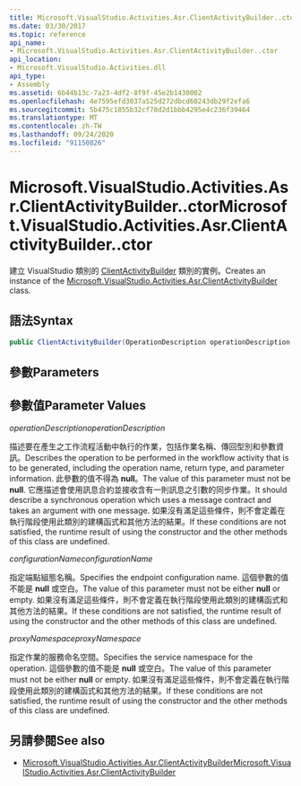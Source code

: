```yaml
---
title: Microsoft.VisualStudio.Activities.Asr.ClientActivityBuilder..ctor
ms.date: 03/30/2017
ms.topic: reference
api_name:
- Microsoft.VisualStudio.Activities.Asr.ClientActivityBuilder..ctor
api_location:
- Microsoft.VisualStudio.Activities.dll
api_type:
- Assembly
ms.assetid: 6b44b13c-7a23-4df2-8f9f-45e2b1430002
ms.openlocfilehash: 4e7595efd3037a525d272dbcd60243db29f2efa6
ms.sourcegitcommit: 5b475c1855b32cf78d2d1bbb4295e4c236f39464
ms.translationtype: MT
ms.contentlocale: zh-TW
ms.lasthandoff: 09/24/2020
ms.locfileid: "91150826"
---
```

# <a name="microsoftvisualstudioactivitiesasrclientactivitybuilderctor"></a><span data-ttu-id="04aed-102">Microsoft.VisualStudio.Activities.Asr.ClientActivityBuilder..ctor</span><span class="sxs-lookup"><span data-stu-id="04aed-102">Microsoft.VisualStudio.Activities.Asr.ClientActivityBuilder..ctor</span></span>

<span data-ttu-id="04aed-103">建立 VisualStudio 類別的 [ClientActivityBuilder](microsoft-visualstudio-activities-asr-clientactivitybuilder.md) 類別的實例。</span><span class="sxs-lookup"><span data-stu-id="04aed-103">Creates an instance of the [Microsoft.VisualStudio.Activities.Asr.ClientActivityBuilder](microsoft-visualstudio-activities-asr-clientactivitybuilder.md) class.</span></span>  
  
## <a name="syntax"></a><span data-ttu-id="04aed-104">語法</span><span class="sxs-lookup"><span data-stu-id="04aed-104">Syntax</span></span>  
  
```csharp  
public ClientActivityBuilder(OperationDescription operationDescription, string configurationName, string proxyNamespace);  
```  
  
## <a name="parameters"></a><span data-ttu-id="04aed-105">參數</span><span class="sxs-lookup"><span data-stu-id="04aed-105">Parameters</span></span>  
  
## <a name="parameter-values"></a><span data-ttu-id="04aed-106">參數值</span><span class="sxs-lookup"><span data-stu-id="04aed-106">Parameter Values</span></span>  

 <span data-ttu-id="04aed-107">*operationDescription*</span><span class="sxs-lookup"><span data-stu-id="04aed-107">*operationDescription*</span></span>  
  
 <span data-ttu-id="04aed-108">描述要在產生之工作流程活動中執行的作業，包括作業名稱、傳回型別和參數資訊。</span><span class="sxs-lookup"><span data-stu-id="04aed-108">Describes the operation to be performed in the workflow activity that is to be generated, including the operation name, return type, and parameter information.</span></span> <span data-ttu-id="04aed-109">此參數的值不得為 **null**。</span><span class="sxs-lookup"><span data-stu-id="04aed-109">The value of this parameter must not be **null**.</span></span> <span data-ttu-id="04aed-110">它應描述會使用訊息合約並接收含有一則訊息之引數的同步作業。</span><span class="sxs-lookup"><span data-stu-id="04aed-110">It should describe a synchronous operation which uses a message contract and takes an argument with one message.</span></span> <span data-ttu-id="04aed-111">如果沒有滿足這些條件，則不會定義在執行階段使用此類別的建構函式和其他方法的結果。</span><span class="sxs-lookup"><span data-stu-id="04aed-111">If these conditions are not satisfied, the runtime result of using the constructor and the other methods of this class are undefined.</span></span>  
  
 <span data-ttu-id="04aed-112">*configurationName*</span><span class="sxs-lookup"><span data-stu-id="04aed-112">*configurationName*</span></span>  
  
 <span data-ttu-id="04aed-113">指定端點組態名稱。</span><span class="sxs-lookup"><span data-stu-id="04aed-113">Specifies the endpoint configuration name.</span></span> <span data-ttu-id="04aed-114">這個參數的值不能是 **null** 或空白。</span><span class="sxs-lookup"><span data-stu-id="04aed-114">The value of this parameter must not be either **null** or empty.</span></span> <span data-ttu-id="04aed-115">如果沒有滿足這些條件，則不會定義在執行階段使用此類別的建構函式和其他方法的結果。</span><span class="sxs-lookup"><span data-stu-id="04aed-115">If these conditions are not satisfied, the runtime result of using the constructor and the other methods of this class are undefined.</span></span>  
  
 <span data-ttu-id="04aed-116">*proxyNamespace*</span><span class="sxs-lookup"><span data-stu-id="04aed-116">*proxyNamespace*</span></span>  
  
 <span data-ttu-id="04aed-117">指定作業的服務命名空間。</span><span class="sxs-lookup"><span data-stu-id="04aed-117">Specifies the service namespace for the operation.</span></span> <span data-ttu-id="04aed-118">這個參數的值不能是 **null** 或空白。</span><span class="sxs-lookup"><span data-stu-id="04aed-118">The value of this parameter must not be either **null** or empty.</span></span> <span data-ttu-id="04aed-119">如果沒有滿足這些條件，則不會定義在執行階段使用此類別的建構函式和其他方法的結果。</span><span class="sxs-lookup"><span data-stu-id="04aed-119">If these conditions are not satisfied, the runtime result of using the constructor and the other methods of this class are undefined.</span></span>  
  
## <a name="see-also"></a><span data-ttu-id="04aed-120">另請參閱</span><span class="sxs-lookup"><span data-stu-id="04aed-120">See also</span></span>

- [<span data-ttu-id="04aed-121">Microsoft.VisualStudio.Activities.Asr.ClientActivityBuilder</span><span class="sxs-lookup"><span data-stu-id="04aed-121">Microsoft.VisualStudio.Activities.Asr.ClientActivityBuilder</span></span>](microsoft-visualstudio-activities-asr-clientactivitybuilder.md)
